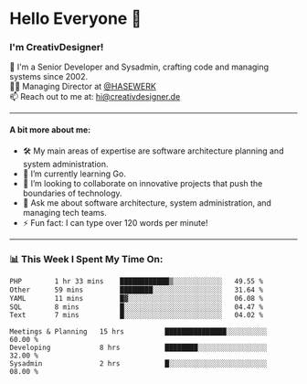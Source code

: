 # Hello Everyone 👋

### I'm CreativDesigner!

🔭 I'm a Senior Developer and Sysadmin, crafting code and managing systems since 2002.  
👨‍💼 Managing Director at [@HASEWERK](https://github.com/HASEWERK)  
📫 Reach out to me at: [hi@creativdesigner.de](mailto:hi@creativdesigner.de)  

---

#### A bit more about me:

- 🛠 My main areas of expertise are software architecture planning and system administration.
- 🌱 I’m currently learning Go.
- 👯 I’m looking to collaborate on innovative projects that push the boundaries of technology.
- 💬 Ask me about software architecture, system administration, and managing tech teams.
- ⚡ Fun fact: I can type over 120 words per minute!  

---

### 📊 **This Week I Spent My Time On:**

<!--START_SECTION:waka-->

```txt
PHP        1 hr 33 mins    ████████████▒░░░░░░░░░░░░   49.55 %
Other      59 mins         ████████░░░░░░░░░░░░░░░░░   31.64 %
YAML       11 mins         █▓░░░░░░░░░░░░░░░░░░░░░░░   06.08 %
SQL        8 mins          █░░░░░░░░░░░░░░░░░░░░░░░░   04.47 %
Text       7 mins          █░░░░░░░░░░░░░░░░░░░░░░░░   04.02 %
```

<!--END_SECTION:waka-->

```text
Meetings & Planning   15 hrs          ███████████████░░░░░░░░░░   60.00 % 
Developing            8 hrs           ████████░░░░░░░░░░░░░░░░░   32.00 % 
Sysadmin              2 hrs           █░░░░░░░░░░░░░░░░░░░░░░░░   08.00 %

